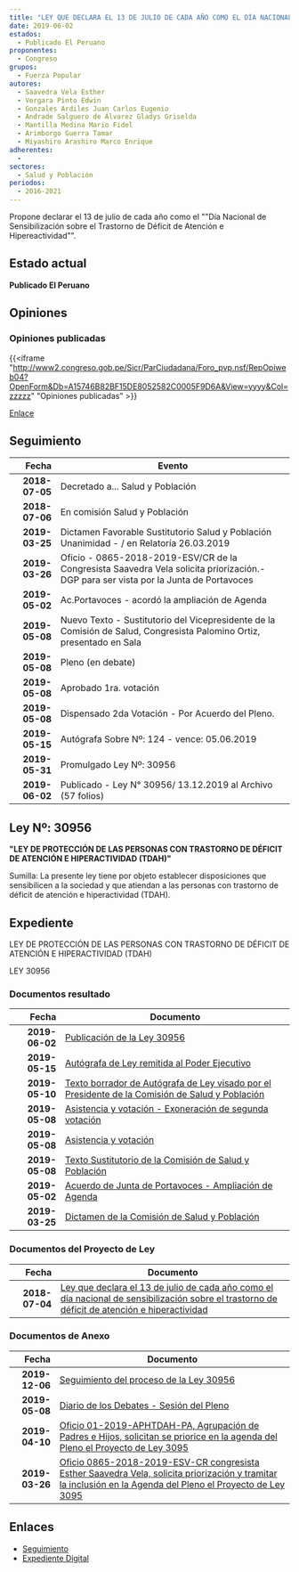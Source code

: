 ```yaml
---
title: "LEY QUE DECLARA EL 13 DE JULIO DE CADA AÑO COMO EL DÍA NACIONAL DE SENSIBILIZACIÓN SOBRE EL TRASTORNO DE DÉFICIT DE ATENCIÓN E HIPERACTIVIDAD"
date: 2019-06-02
estados: 
  - Publicado El Peruano
proponentes: 
  - Congreso
grupos: 
  - Fuerza Popular
autores: 
  - Saavedra Vela Esther
  - Vergara Pinto Edwin
  - Gonzales Ardiles Juan Carlos Eugenio
  - Andrade Salguero de Álvarez Gladys Griselda
  - Mantilla Medina Mario Fidel
  - Arimborgo Guerra Tamar
  - Miyashiro Arashiro Marco Enrique
adherentes: 
  - 
sectores: 
  - Salud y Población
periodos: 
  - 2016-2021
---
```


Propone declarar el 13 de julio de cada año como el ""Día Nacional de Sensibilización sobre el Trastorno de Déficit de Atención e Hipereactividad"".


## Estado actual

**Publicado El Peruano**

## Opiniones

### Opiniones publicadas

{{<iframe "http://www2.congreso.gob.pe/Sicr/ParCiudadana/Foro_pvp.nsf/RepOpiweb04?OpenForm&Db=A15746B82BF15DE8052582C0005F9D6A&View=yyyy&Col=zzzzz" "Opiniones publicadas" >}}

[Enlace](http://www2.congreso.gob.pe/Sicr/ParCiudadana/Foro_pvp.nsf/RepOpiweb04?OpenForm&Db=A15746B82BF15DE8052582C0005F9D6A&View=yyyy&Col=zzzzz)

## Seguimiento

| Fecha | Evento |
|------:|--------|
| **2018-07-05** | Decretado a... Salud y Población|
| **2018-07-06** | En comisión Salud y Población|
| **2019-03-25** | Dictamen Favorable Sustitutorio Salud y Población Unanimidad - / en Relatoría 26.03.2019|
| **2019-03-26** | Oficio - 0865-2018-2019-ESV/CR de la Congresista Saavedra Vela solicita priorización.- DGP para ser vista por la Junta de Portavoces|
| **2019-05-02** | Ac.Portavoces - acordó la ampliación de Agenda|
| **2019-05-08** | Nuevo Texto - Sustitutorio del Vicepresidente de la Comisión de Salud, Congresista Palomino Ortiz, presentado en Sala|
| **2019-05-08** | Pleno (en debate)|
| **2019-05-08** | Aprobado 1ra. votación|
| **2019-05-08** | Dispensado 2da Votación - Por Acuerdo del Pleno.|
| **2019-05-15** | Autógrafa Sobre Nº: 124 - vence: 05.06.2019|
| **2019-05-31** | Promulgado Ley Nº: 30956|
| **2019-06-02** | Publicado - Ley N° 30956/ 13.12.2019 al Archivo (57 folios)|

## Ley Nº: 30956

**"LEY DE PROTECCIÓN DE LAS PERSONAS CON TRASTORNO DE DÉFICIT DE ATENCIÓN E HIPERACTIVIDAD (TDAH)"**

Sumilla: La presente ley tiene por objeto establecer disposiciones que sensibilicen a la sociedad y que atiendan a las personas con trastorno de déficit de atención e hiperactividad (TDAH).


## Expediente

LEY DE PROTECCIÓN DE LAS PERSONAS CON TRASTORNO DE DÉFICIT DE ATENCIÓN E HIPERACTIVIDAD (TDAH)

LEY 30956


### Documentos resultado

| Fecha | Documento |
|------:|--------|
| **2019-06-02** | [Publicación de la Ley 30956](http://www.leyes.congreso.gob.pe/Documentos/2016_2021/ADLP/Normas_Legales/30956-LEY.pdf) |
| **2019-05-15** | [Autógrafa de Ley remitida al Poder Ejecutivo](http://www.leyes.congreso.gob.pe/Documentos/2016_2021/ADLP/Texto_Aprobado/AU0309520190515.pdf) |
| **2019-05-10** | [Texto borrador de Autógrafa de Ley visado por el Presidente de la Comisión de Salud y Población](http://www.leyes.congreso.gob.pe/Documentos/2016_2021/Texto_Borrador_de_Autografa/BAU0309520190510.pdf) |
| **2019-05-08** | [Asistencia y votación - Exoneración de segunda votación](http://www.leyes.congreso.gob.pe/Documentos/2016_2021/Asistencia_y_Votacion/Proyectos_de_Ley/Exoneracion_de_Segunda_Votacion/AVESV0309520190508.pdf) |
| **2019-05-08** | [Asistencia y votación](http://www.leyes.congreso.gob.pe/Documentos/2016_2021/Asistencia_y_Votacion/Proyectos_de_Ley/AV0309520190508.pdf) |
| **2019-05-08** | [Texto Sustitutorio de la Comisión de Salud y Población](http://www.leyes.congreso.gob.pe/Documentos/2016_2021/Texto_Sustitutorio/Proyectos_de_Ley/TS0309520190508.pdf) |
| **2019-05-02** | [Acuerdo de Junta de Portavoces - Ampliación de Agenda](http://www.leyes.congreso.gob.pe/Documentos/2016_2021/Acuerdos/Junta_Portavoces/AJP0309520190502.pdf) |
| **2019-03-25** | [Dictamen de la Comisión de Salud y Población](http://www.leyes.congreso.gob.pe/Documentos/2016_2021/Dictamenes/Proyectos_de_Ley/03095DC21MAY20190325.pdf) |

### Documentos del Proyecto de Ley

| Fecha | Documento |
|------:|--------|
| **2018-07-04** | [Ley que declara el 13 de julio de cada año como el día nacional de sensibilización sobre el trastorno de déficit de atención e hiperactividad](http://www.leyes.congreso.gob.pe/Documentos/2016_2021/Proyectos_de_Ley_y_de_Resoluciones_Legislativas/PL0309520180704.pdf) |

### Documentos de Anexo

| Fecha | Documento |
|------:|--------|
| **2019-12-06** | [Seguimiento del proceso de la Ley 30956](http://www.leyes.congreso.gob.pe/Documentos/2016_2021/Seguimiento_de_Proyectos_de_Ley/03095PL20191206.pdf) |
| **2019-05-08** | [Diario de los Debates - Sesión del Pleno](http://www2.congreso.gob.pe/Sicr/DiarioDebates/Publicad.nsf/SesionesPleno/05256D6E0073DFE9052583F5005A78CC/$FILE/SLO-2018-8.pdf) |
| **2019-04-10** | [Oficio 01-2019-APHTDAH-PA, Agrupación de Padres e Hijos, solicitan se priorice en la agenda del Pleno el Proyecto de Ley 3095](http://www.leyes.congreso.gob.pe/Documentos/2016_2021/Oficios/Otras_Instituciones/OFICIO-01-2019-APHTDAH-PA.pdf) |
| **2019-03-26** | [Oficio 0865-2018-2019-ESV-CR congresista Esther Saavedra Vela, solicita priorización y tramitar la inclusión en la Agenda del Pleno el Proyecto de Ley 3095](http://www.leyes.congreso.gob.pe/Documentos/2016_2021/Oficios/Congresistas/OFICIO-0865-2018-2019-ESV-CR.pdf) |

## Enlaces 

- [Seguimiento](http://www2.congreso.gob.pe/Sicr/TraDocEstProc/CLProLey2016.nsf/f7fff46988ca05b1052578e100829cc7/fb48c7da84ca81a9052582c0007b221b?OpenDocument)
- [Expediente Digital](http://www2.congreso.gob.pe/Sicr/TraDocEstProc/CLProLey2016.nsf/f7fff46988ca05b1052578e100829cc7/fb48c7da84ca81a9052582c0007b221b?OpenDocument&Click=05257FB7005EB655.eb71d0cf91d8294e05256cdf006b5706/$Body/0.1C6C)
